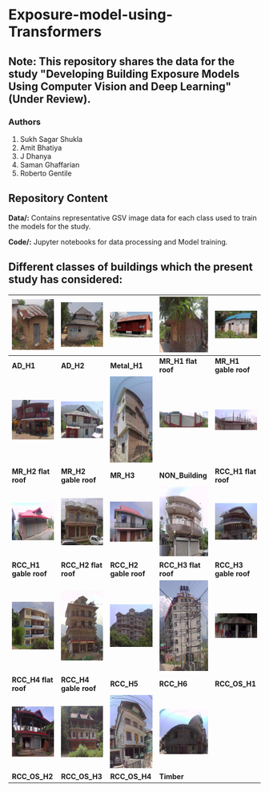 # Exposure-model-using-Transformers
## Note: This repository shares the data for the study "Developing Building Exposure Models Using Computer Vision and Deep Learning" (Under Review).
### Authors
1. Sukh Sagar Shukla
2. Amit Bhatiya
3. J Dhanya
4. Saman Ghaffarian
5. Roberto Gentile
   
## Repository Content

**Data/:** Contains representative GSV image data for each class used to train the models for the study.

**Code/:** Jupyter notebooks for data processing and Model training.

## Different classes of buildings which the present study has considered:

| <img src="Data/AD_H1/31.17974255_76.98402971__5162-3.jpg" width="200"> | <img src="Data/AD_H2/32.08335763_76.22389352_549__1452-1.jpg" width="200"> | <img src="Data/Metal_H1/32.08135595_76.51561859_4761__4463-1.jpg" width="200"> | <img src="Data/MR_H1 flat roof/31.85421645_77.16625737_6716__10090-1.jpg" width="200"> |<img src="Data/MR_H1 gable roof/31.12432203_76.92413869__3320-1.jpg" width="200"> |
|--------------------------------|--------------------------------|--------------------------------|--------------------------------|--------------------------------|
| **AD_H1** | **AD_H2** | **Metal_H1** | **MR_H1 flat roof** | **MR_H1 gable roof** |
| <img src="Data/MR_H2 flat roof/31.82903396_77.17274952_4328__3335-1.jpg" width="200"> | <img src="Data/MR_H2 gable roof/31.92474985_77.11545576_712__24-1.jpg" width="200"> | <img src="Data/MR_H3/32.10104630_76.27739419_4572__4499-2.jpg" width="200"> | <img src="Data/Non_Building/31.11646521_76.89527842__4607-1.jpg" width="200"> |<img src="Data/RCC_H1 flat roof/360_33.jpg__215-1.jpg" width="200"> |
| **MR_H2 flat roof** | **MR_H2 gable roof** | **MR_H3** | **NON_Building** | **RCC_H1 flat roof** |
| <img src="Data/RCC_H1 gable roof/31.11732190_76.89238723__3267-1.jpg" width="200"> | <img src="Data/RCC_H2 flat roof/31.07844721_76.95941020__1172-2.jpg" width="200"> | <img src="Data/RCC_H2 gable roof/31.13526275_76.91179679__3923-1.jpg" width="200"> | <img src="Data/RCC_H3 flat roof/31.13222235_76.92893575__10-1.jpg" width="200"> |<img src="Data/RCC_H3 gable roof/31.81462984_77.18178635_3487__539-1.jpg" width="200"> |
| **RCC_H1 gable roof** | **RCC_H2 flat roof** | **RCC_H2 gable roof** | **RCC_H3 flat roof** | **RCC_H3 gable roof** |
| <img src="Data/RCC_H4 flat roof/31.13461095_76.93015516__3525-1.jpg" width="200"> | <img src="Data/RCC_H4 gable roof/31.89397672_77.15161879_3328__8710-1.jpg" width="200"> | <img src="Data/RCC_H5/31.85005606_77.15450969_1193__5343-1.jpg" width="200"> | <img src="Data/RCC_H6/32.21202535_77.19897745_447__1692-2.jpg" width="200"> |<img src="Data/RCC_OS_H1/360_1141.jpg__5945-2.jpg" width="200"> |
| **RCC_H4 flat roof** | **RCC_H4 gable roof** | **RCC_H5** | **RCC_H6** | **RCC_OS_H1** |
| <img src="Data/RCC_OS_H2/31.11997639_76.90184327__4858-1.jpg" width="200"> | <img src="Data/RCC_OS_H3/31.14704621_76.93679684__353-1.jpg" width="200"> | <img src="Data/RCC_OS_H4/31.94889373_77.10877979_528__1283-3.jpg" width="200"> | <img src="Data/Timber/31.96801360_77.11906699_690__2796-1.jpg" width="200"> |
| **RCC_OS_H2** | **RCC_OS_H3** | **RCC_OS_H4** | **Timber** | 


